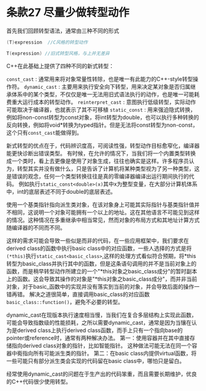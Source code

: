# 条款27 尽量少做转型动作

首先我们回顾转型语法，通常由三种不同的形式

```cpp
(T)expression  //C风格的转型动作

T(expression) //旧式转型风格，与上并无差异
```

C++在此基础上提供了四种不同的新式转型：

`const_cast` : 通常用来将对象常量性转除，也是唯一有此能力的C++-style转型操作符。
`dynamic_cast` : 主要用来执行安全向下转型，用来决定某对象是否归属继承体系中的某个类型，不仅仅是唯一无法用旧式语法执行的动作，也是唯一可能耗费重大运行成本的转型动作。
`reinterpret_cast` : 意图执行低级转型，实际动作可能取决于编译器，也就表示了其不可移植
`static_const` : 用来强迫隐式转换，例如将non-const转型为const对象，将int转型为double，也可以执行多种转换的反向转换，例如将void*转换为typed指针。但是无法将const转型为non-const，这个只有`const_cast`能做得到。

新式转型的优点在于，代码辨识度高，可阅读性强，转型动作目标愈窄化，编译器能更快诊断出错误类型。
有时候，在允许的情况下，当我们将一个内置类型转换成一个类时，看上去更像是使用了对象生成，往往也确实是这样。许多程序员认为，转型其实并没有做什么，只是告诉了计算机将某种类型视为了另一种类型，这是错误的观念，任何一个类型转换往往是真的零编译器编译出运行期间执行的代码。
例如执行`static_const<double>(x)`其中x为整型变量，在大部分计算机体系中，int的底层表述不同于double的底层表述。

使用一个基类指针指向派生类对象，在该对象身上可能其实际指针与基类指针值并不相同，这说明一个对象可能拥有一个以上的地址。这在其他语言不可能见到这样的情况。这种情况在多重继承中相当常见，然而对象的布局方式和其地址计算方式随编译器的不同而不同。

这样的需求可能会导致一些似是而非的代码，在一些应用框架中，我们要求在derived class的函数中执行basic class中的对应函数，一些人选择的方式是将`(*this)`执行`static_cast<basic_class>`,这样的处理方式看似符合预期，将*this转型为basic_class并执行其中的函数，但是这条语句调用的并不是当前对象上的函数，而是稍早转型动作所建立的一个"\*this对象之basic_class成分"的暂时副本上的函数。这会导致其操作的对象是"\*this对象之basic_class成分"，而并非当前对象，对于basic_函数中的实现并没有落实到当前的对象，并会导致后面的操作一错再错。
解决之道很简单，直接调用basic_class的对应函数`basic_class::function()`，避免不必要的转型。

dynamic_cast在现版本执行速度相当慢，当我们在复合多层结构上实现此函数，可能会导致指数级的性能损耗，之所以需要dynamic_cast，通常是因为当镶在认为是derived class上执行derived class函数，而手上只有一个指向base的pointer或reference时，通常有两种解决办法。
第一：使用容器并在其中直接存储指向derived class对象的指针，比如智能指针。
这种做法可能无法在同一个容器中鵆指向所有可能派生类的指针。
第二：在basic class内提供virtual函数，将一些可能只有部分派生类会实现的代码留在basic class中，哪怕只是留白。

经常使用dynamic_cast的问题在于生产出的代码笨重，而且需要长期维护，优良的C++代码很少使用转型。